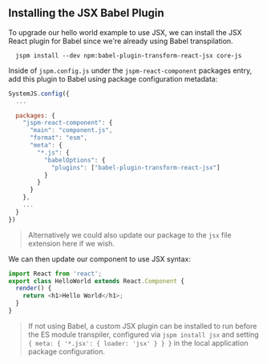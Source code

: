 ## Installing the JSX Babel Plugin

To upgrade our hello world example to use JSX, we can install the JSX React plugin for Babel since 
we're already using Babel transpilation.

```
  jspm install --dev npm:babel-plugin-transform-react-jsx core-js
```

Inside of `jspm.config.js` under the `jspm-react-component` packages entry, add this plugin to Babel
using package configuration metadata:

```javascript
SystemJS.config({
  ...

  packages: {
    "jspm-react-component": {
      "main": "component.js",
      "format": "esm",
      "meta": {
        "*.js": {
          "babelOptions": {
            "plugins": ["babel-plugin-transform-react-jsx"]
          }
        }
      }
    },
    ...
  }
})
```

> Alternatively we could also update our package to the `jsx` file extension here if we wish.

We can then update our component to use JSX syntax:

```javascript
import React from 'react';
export class HelloWorld extends React.Component {
  render() {
    return <h1>Hello World</h1>;
  }
}
```

> If not using Babel, a custom JSX plugin can be installed to run before the ES module transpiler,
  configured via `jspm install jsx` and setting `{ meta: { '*.jsx': { loader: 'jsx' } } }`
  in the local application package configuration.